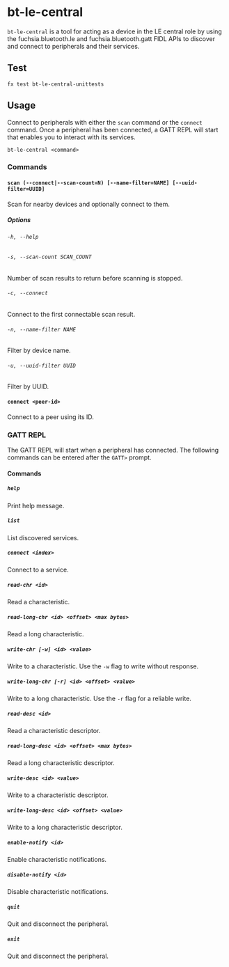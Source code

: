 # bt-le-central
`bt-le-central` is a tool for acting as a device in the LE central role by using the
fuchsia.bluetooth.le and fuchsia.bluetooth.gatt FIDL APIs to discover and
connect to peripherals and their services.

## Test

```
fx test bt-le-central-unittests
```

## Usage
Connect to peripherals with either the `scan` command or the `connect` command. Once a
peripheral has been connected, a GATT REPL will start that enables you to
interact with its services.

```
bt-le-central <command>
```

### Commands
#### `scan (--connect|--scan-count=N) [--name-filter=NAME] [--uuid-filter=UUID]`
Scan for nearby devices and optionally connect to them.
##### Options
###### `-h, --help`
###### `-s, --scan-count SCAN_COUNT`
Number of scan results to return before scanning is stopped.
###### `-c, --connect`
Connect to the first connectable scan result.
###### `-n, --name-filter NAME`
Filter by device name.
###### `-u, --uuid-filter UUID`
Filter by UUID.
#### `connect <peer-id>`
Connect to a peer using its ID.
### GATT REPL
The GATT REPL will start when a peripheral has connected. The following commands
can be entered after the `GATT>` prompt.
#### Commands
##### `help`
Print help message.
##### `list`
List discovered services.
##### `connect <index>`
Connect to a service.
##### `read-chr <id>`
Read a characteristic.
##### `read-long-chr <id> <offset> <max bytes>`
Read a long characteristic.
##### `write-chr [-w] <id> <value>`
Write to a characteristic. Use the `-w` flag to write without response.
##### `write-long-chr [-r] <id> <offset> <value>`
Write to a long characteristic. Use the `-r` flag for a reliable write.
##### `read-desc <id>`
Read a characteristic descriptor.
##### `read-long-desc <id> <offset> <max bytes>`
Read a long characteristic descriptor.
##### `write-desc <id> <value>`
Write to a characteristic descriptor.
##### `write-long-desc <id> <offset> <value>`
Write to a long characteristic descriptor.
##### `enable-notify <id>`
Enable characteristic notifications.
##### `disable-notify <id>`
Disable characteristic notifications.
##### `quit`
Quit and disconnect the peripheral.
##### `exit`
Quit and disconnect the peripheral.
